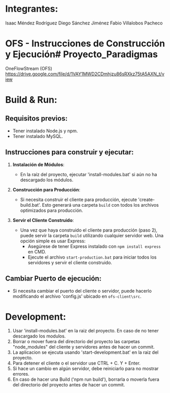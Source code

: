 # Integrantes:
Isaac Méndez Rodríguez
Diego Sánchez Jiménez
Fabio Villalobos Pacheco

# OFS - Instrucciones de Construcción y Ejecución# Proyecto_Paradigmas
OneFlowStream (OFS)
https://drive.google.com/file/d/1VAY1MWD2CDmhjzu86sRXkz75tA5AXN_t/view

# Build & Run:

## Requisitos previos:
- Tener instalado Node.js y npm.
- Tener instalado MySQL.

## Instrucciones para construir y ejecutar:

1. **Instalación de Módulos**:
    - En la raíz del proyecto, ejecutar 'install-modules.bat' si aún no ha descargado los módulos.

2. **Construcción para Producción**:
    - Si necesita construir el cliente para producción, ejecute 'create-build.bat'. Esto generará una carpeta `build` con todos los archivos optimizados para producción.

3. **Servir el Cliente Construido**:
    - Una vez que haya construido el cliente para producción (paso 2), puede servir la carpeta `build` utilizando cualquier servidor web. Una opción simple es usar Express:
        - Asegúrese de tener Express instalado con `npm install express` en CMD.
        - Ejecute el archivo `start-production.bat` para iniciar todos los servidores y servir el cliente construido.
		
## Cambiar Puerto de ejecución:
- Si necesita cambiar el puerto del cliente o servidor, puede hacerlo modificando el archivo 'config.js' ubicado en `ofs-client\src`.


# Development:
1. Usar 'install-modules.bat' en la raiz del proyecto. En caso de no tener descargado los modulos.
2. Borrar o mover fuera del directorio del proyecto las carpetas "node_modules" del cliente y servidores antes de hacer un commit.
3. La aplicacion se ejecuta usando 'start-development.bat' en la raiz del proyecto.
4. Para detener el cliente o el servidor use CTRL + C. Y + Enter.
5. Si hace un cambio en algún servidor, debe reiniciarlo para no mostrar errores.
6. En caso de hacer una Build ('npm run build'), borrarla o moverla fuera del directorio del proyecto antes de hacer un commit.